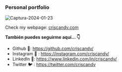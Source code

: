 ### Personal portfolio

![Captura-2024-01-23](https://github.com/criscandv-lab/criscandv.com/blob/main/public/img/portfolio-preview.png)

Check my webpage:
[criscandv.com](https://criscandv.com/)

**También puedes seguirme aquí... 👇**

- Github 🐙: https://github.com/criscandv/
- Instagram 📸 : https://instagram.com/criscandv/
- LinkedIn 📄: https://www.linkedin.com/in/criscandv/
- Twitter 🐦 : https://twitter.com/criscandv
